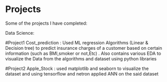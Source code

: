 # Projects
Some of the projects I have completed:


Data Science:

#Project1
Cost_prediction : Used ML regression Algorithms (Linear & Decision tree) to predict insurance charges of a customer based on certain information (such as BMI,smoker or not,Etc) . Also contains various EDA to visualize the Data from the algorithms and dataset using python libraries

#Project2
Apple_Stock : used matplotlib and seaborn to visualize the dataset and using tensorflow and netron applied ANN on the said dataset
